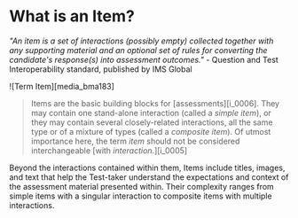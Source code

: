 # What is an Item?

*"An item is a set of interactions (possibly empty) collected together with any supporting material and an optional set of rules for converting the candidate's response(s) into assessment outcomes."* - Question and Test Interoperability standard, published by IMS Global

![Term Item][media_bma183]

>Items are the basic building blocks for [assessments][i_0006]. They may contain one stand-alone interaction (called a *simple item*), or they may contain several closely-related interactions, all the same type or of a mixture of types (called a *composite item*). Of utmost importance here, the term *item* should not be considered interchangeable [with *interaction*.][i_0005] 

Beyond the interactions contained within them, Items include titles, images, and text that help the Test-taker understand the expectations and context of the assessment material presented within. Their complexity ranges from simple items with a singular interaction to composite items with multiple interactions.
